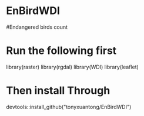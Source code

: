 # EnBirdWDI
#Endangered birds count
# Run the following first
library(raster)
library(rgdal)
library(WDI)
library(leaflet)
# Then install Through
devtools::install_github("tonyxuantong/EnBirdWDI")
